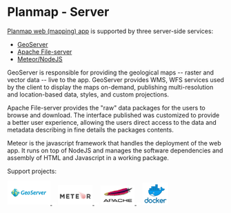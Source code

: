 # Planmap - Server

[Planmap web (mapping) app](https://github.com/planmap-eu/planmap-app-client) is supported by three server-side services:
* <a href="./geoserver.md">GeoServer</a>
* <a href="./fileserver.md">Apache File-server</a>
* <a href="./meteor.md">Meteor/NodeJS</a>

GeoServer is responsible for providing the geological maps -- raster and vector data -- live to the app.
GeoServer provides WMS, WFS services used by the client to display the maps on-demand, publishing multi-resolution and location-based data, styles, and custom projections.

Apache File-server provides the "raw" data packages for the users to browse and download.
The interface published was customized to provide a better user experience, allowing the users direct access to the data and metadata describing in fine details the packages contents.

Meteor is the javascript framework that handles the deployment of the web app.
It runs on top of NodeJS and manages the software dependencies and assembly of
HTML and Javascript in a working package.

Support projects:
<div>
<a href='http://geoserver.org/'>
  <img width='100px' src='assets/logo_geoserver.png' />
</a>
<img width='10px' src='assets/slider-transparent-placeholder.png' />
<a href='https://www.meteor.com'>
  <img width='80px' src='assets/logo_meteor.png' />
</a>
<img width='10px' src='assets/slider-transparent-placeholder.png' />
<a href='https://httpd.apache.org/'>
  <img width='80px' src='assets/logo_apache.png' />
</a>
<img width='10px' src='assets/slider-transparent-placeholder.png' />
<a href='https://www.docker.com/'>
  <img width='60px' src='assets/logo_docker.png' />
</a>
</div>
